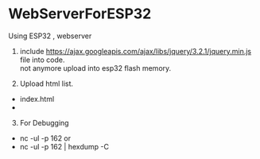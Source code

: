 # WebServerForESP32
Using ESP32 , webserver 

1. include https://ajax.googleapis.com/ajax/libs/jquery/3.2.1/jquery.min.js file into code.   
   not anymore upload into esp32 flash memory.  
   
2. Upload html list.  
  * index.html  
  * 
3. For Debugging  
 * nc -ul -p 162  or 
 * nc -ul -p 162  | hexdump -C